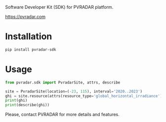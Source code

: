 Software Developer Kit (SDK) for PVRADAR platform.

https://pvradar.com

# Installation

```sh
pip install pvradar-sdk
```

# Usage

```python
from pvradar.sdk import PvradarSite, attrs, describe

site = PvradarSite(location=(-23, 115), interval='2020..2023')
ghi = site.resource(attrs(resource_type='global_horizontal_irradiance'))
print(ghi)
print(describe(ghi))
```

Please, contact PVRADAR for more details and features.
